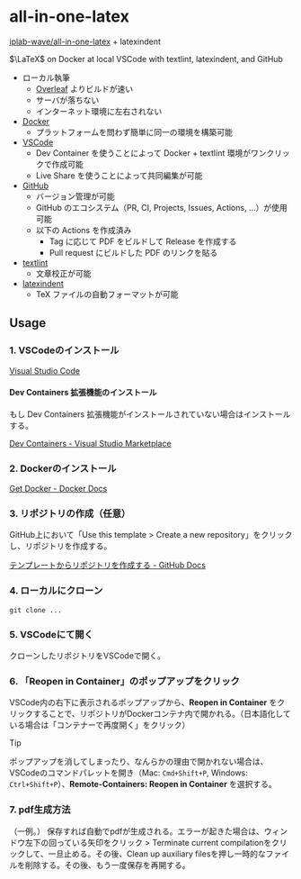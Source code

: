 # all-in-one-latex

[iplab-wave/all-in-one-latex](https://github.com/iplab-wave/all-in-one-latex) + latexindent

$\LaTeX$ on Docker at local VSCode with textlint, latexindent, and GitHub

- ローカル執筆
  - [Overleaf](https://www.overleaf.com/) よりビルドが速い
  - サーバが落ちない
  - インターネット環境に左右されない
- [Docker](https://www.docker.com/ja-jp/)
  - プラットフォームを問わず簡単に同一の環境を構築可能
- [VSCode](https://code.visualstudio.com/)
  - Dev Container を使うことによって Docker + textlint 環境がワンクリックで作成可能
  - Live Share を使うことによって共同編集が可能
- [GitHub](https://github.com/)
  - バージョン管理が可能
  - GitHub のエコシステム（PR, CI, Projects, Issues, Actions, ...）が使用可能
  - 以下の Actions を作成済み
    - Tag に応じて PDF をビルドして Release を作成する
    - Pull request にビルドした PDF のリンクを貼る
- [textlint](https://github.com/textlint/textlint)
  - 文章校正が可能
- [latexindent](https://github.com/cmhughes/latexindent.pl)
  - TeX ファイルの自動フォーマットが可能

## Usage

### 1. VSCodeのインストール

[Visual Studio Code](https://code.visualstudio.com/)

#### Dev Containers 拡張機能のインストール

もし Dev Containers 拡張機能がインストールされていない場合はインストールする。

[Dev Containers - Visual Studio Marketplace](https://marketplace.visualstudio.com/items?itemName=ms-vscode-remote.remote-containers)

### 2. Dockerのインストール

[Get Docker - Docker Docs](https://docs.docker.com/get-docker/)

### 3. リポジトリの作成（任意）

GitHub上において「Use this template > Create a new repository」をクリックし、リポジトリを作成する。

[テンプレートからリポジトリを作成する - GitHub Docs](https://docs.github.com/ja/repositories/creating-and-managing-repositories/creating-a-repository-from-a-template)

### 4. ローカルにクローン

```shell
git clone ...
```

### 5. VSCodeにて開く

クローンしたリポジトリをVSCodeで開く。

### 6. 「Reopen in Container」のポップアップをクリック

VSCode内の右下に表示されるポップアップから、**Reopen in Container** をクリックすることで、リポジトリがDockerコンテナ内で開かれる。（日本語化している場合は「コンテナーで再度開く」をクリック）

> [!TIP]
> ポップアップを消してしまったり、なんらかの理由で開かれない場合は、VSCodeのコマンドパレットを開き（Mac: `Cmd+Shift+P`, Windows: `Ctrl+Shift+P`）、**Remote-Containers: Reopen in Container** を選択する。

### 7. pdf生成方法

（一例。）
保存すれば自動でpdfが生成される。エラーが起きた場合は、ウィンドウ左下の回っている矢印をクリック > Terminate current compilationをクリックして、一旦止める。その後、Clean up auxiliary filesを押し一時的なファイルを削除する。その後、もう一度保存を再開する。

